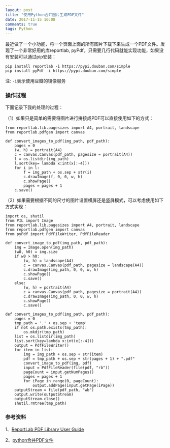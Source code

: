 ```yaml
---
layout: post
title: "使用Python合并图片生成PDF文件"
date: 2017-11-15 10:08
comments: true
tags: Python
---
```


最近做了一个小功能，将一个页面上面的所有图片下载下来生成一个PDF文件。发现了一个非常好用的库reportlab, pyPdf。只需要几行代码就能实现功能，如果没有安装可以通过pip安装：

```
pip install reportlab -i https://pypi.douban.com/simple
pip install pyPdf -i https://pypi.douban.com/simple
```
注: `-i`表示使用豆瓣的镜像服务

### 操作过程

下面记录下我的处理的过程：

（1）如果只是简单的需要将图片进行拼接成PDF可以直接使用如下的方式：

```
from reportlab.lib.pagesizes import A4, portrait, landscape
from reportlab.pdfgen import canvas

def convert_images_to_pdf(img_path, pdf_path):
    pages = 0
    (w, h) = portrait(A4)
    c = canvas.Canvas(pdf_path, pagesize = portrait(A4))
    l = os.listdir(img_path)
    l.sort(key= lambda x:int(x[:-4]))
    for i in l:
        f = img_path + os.sep + str(i)
        c.drawImage(f, 0, 0, w, h)
        c.showPage()
        pages = pages + 1
    c.save()
```

（2）如果需要根据不同的尺寸的图片设置横屏还是竖屏模式，可以考虑使用如下方式实现：

```
import os, shutil
from PIL import Image
from reportlab.lib.pagesizes import A4, portrait, landscape
from reportlab.pdfgen import canvas
from pyPdf import PdfFileWriter, PdfFileReader

def convert_image_to_pdf(img_path, pdf_path):
    img = Image.open(img_path)
    (w0, h0) = img.size
    if w0 > h0:
        (w, h) = landscape(A4)
        c = canvas.Canvas(pdf_path, pagesize = landscape(A4))
        c.drawImage(img_path, 0, 0, w, h)
        c.showPage()
        c.save()
    else:
        (w, h) = portrait(A4)
        c = canvas.Canvas(pdf_path, pagesize = portrait(A4))
        c.drawImage(img_path, 0, 0, w, h)
        c.showPage()
        c.save()

def convert_images_to_pdf(img_path, pdf_path):
    pages = 0
    tmp_path = '.' + os.sep + 'temp'
    if not os.path.exists(tmp_path):
        os.mkdir(tmp_path)
    list = os.listdir(img_path)
    list.sort(key=lambda x:int(x[:-4]))
    output = PdfFileWriter()
    for item in list:
        img = img_path + os.sep + str(item)
        pdf = tmp_path + os.sep + str(pages + 1) + ".pdf"
        convert_image_to_pdf(img, pdf)
        input = PdfFileReader(file(pdf, "rb"))
        pageCount = input.getNumPages()
        pages = pages + 1
        for iPage in range(0, pageCount):
            output.addPage(input.getPage(iPage))
    outputStream = file(pdf_path, "wb")
    output.write(outputStream)
    outputStream.close()
    shutil.rmtree(tmp_path)
```

### 参考资料

1、[ReportLab PDF Library User Guide](https://www.reportlab.com/docs/reportlab-userguide.pdf)

2、[python合并PDF文件](http://blog.csdn.net/zhangchilei/article/details/49642761)